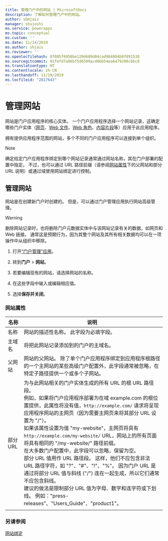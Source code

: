 ```yaml
---
title: 管理门户中的网站 | MicrosoftDocs
description: 了解如何管理门户中的网站。
author: sbmjais
manager: shujoshi
ms.service: powerapps
ms.topic: conceptual
ms.custom: ''
ms.date: 11/14/2019
ms.author: shjais
ms.reviewer: ''
ms.openlocfilehash: 8f085f6958be120d689d04cad904804b8f891530
ms.sourcegitcommit: 01fefd7a06bf5d6509acd0bb54ea6479208cbbc8
ms.translationtype: HT
ms.contentlocale: zh-CN
ms.lasthandoff: 11/19/2019
ms.locfileid: "2817643"
---
```

# <a name="manage-websites"></a>管理网站

网站是门户应用程序的核心实体。 一个门户应用程序选择一个网站记录，这确定哪些门户实体（[网页](web-page.md)、[Web 文件](web-files.md)、[Web 角色](create-web-roles.md)、[内容片段](customize-content-snippets.md)等）应用于此应用程序。

拥有提供应用程序范围的网站，多个不同的门户应用程序可以连接到单个组织。

> [!NOTE]
> 确定给定门户应用程序绑定到哪个网站记录通常通过网站名称，其在门户部署的配置中指定。
不过，也可以通过 URL 路径前缀（请参阅[网站属性](#website-attributes)下的父网站和部分 URL 说明）或通过域使用网站绑定进行控制。

## <a name="manage-websites"></a>管理网站

网站是在创建新门户时创建的。 但是，可以通过门户管理应用执行网站高级管理。 

> [!WARNING]
> 删除网站记录时，也将删除门户元数据实体中与该网站记录有关的数据，如网页和 Web 链接。 通常这是预期行为，因为其整个网站及其所有相关数据均可以在一项操作中从组织中移除。

1. 打开[“门户管理”应用](configure-portal.md)。

2. 转到**门户** > **网站**。

3. 若要编辑现有的网站，请选择网站的名称。

4. 在这些字段中输入或编辑相应值。

5. 选择**保存并关闭**。

### <a name="website-attributes"></a>网站属性

|​名称|说明|
|-----|----------|
|​名称|网站的描述性名称。 此字段为必填字段。|
|主域名|将把此网站记录添加到的门户的主域名。|
|父网站|网站的父网站。 除了单个门户应用程序绑定到应用程序根路径的一个主网站的某些高级门户配置外，此字段通常被忽略，在特定子路径提供一个或多个子网站。|
|部分 URL|为与此网站相关的门户实体生成的所有 URL 的根 URL 路径段。<br>例如，如果将门户应用程序部署为在域 example.com 的根位置提供，此属性将没有值，`http://example.com/` 请求将呈现应用程序网站的主网页（因为需要主网页来将其部分 URL 设置为 "/"）。<br>如果该属性设置为值 "my-website"，主网页将具有 `http://example.com/my-website/` URL，网站上的所有页面将具有相同的 "/my-website/" 路径前缀。<br>在大多数门户配置中，此字段可以忽略，保留为空。<br>部分 URL 值用作 URL 路径段。 这样，他们不应包含非法 URL 路径字符，如 "?"、"#"、"!"、"%"。 因为门户 URL 是通过将部分 URL 值与斜线 ("/") 连在一起生成，所以它们通常不应包含斜线。<br>建议的做法是限制部分 URL 值为字母、数字和连字符或下划线。 例如："press-releases"、"Users_Guide"、"product1"。|
|||

### <a name="see-also"></a>另请参阅
[网站绑定](website-bindings.md)
